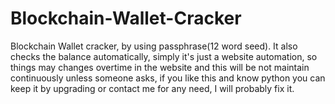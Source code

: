 # Blockchain-Wallet-Cracker
Blockchain Wallet cracker, by using passphrase(12 word seed). It also checks the balance automatically, simply it's just a website automation, so things may changes overtime in the website and this will be not maintain continuously unless someone asks, if you like this and know python you can keep it by upgrading or contact me for any need,  I will probably fix it.
